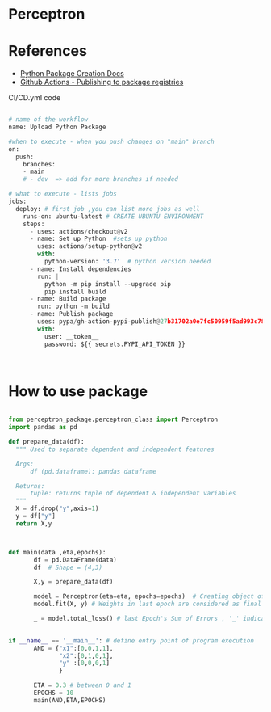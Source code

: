 # Perceptron

# References
* [Python Package Creation Docs](https://packaging.python.org/tutorials/packaging-projects/)
* [Github Actions - Publishing to package registries](https://docs.github.com/en/actions/automating-builds-and-tests/building-and-testing-python#publishing-to-package-registries)

CI/CD.yml code
```python

# name of the workflow
name: Upload Python Package

#when to execute - when you push changes on "main" branch
on:
  push:
    branches:
    - main
    # - dev  => add for more branches if needed

# what to execute - lists jobs
jobs:
  deploy: # first job ,you can list more jobs as well
    runs-on: ubuntu-latest # CREATE UBUNTU ENVIRONMENT
    steps:
      - uses: actions/checkout@v2
      - name: Set up Python  #sets up python
        uses: actions/setup-python@v2
        with:
          python-version: '3.7'  # python version needed
      - name: Install dependencies
        run: |
          python -m pip install --upgrade pip
          pip install build
      - name: Build package
        run: python -m build
      - name: Publish package
        uses: pypa/gh-action-pypi-publish@27b31702a0e7fc50959f5ad993c78deac1bdfc29
        with:
          user: __token__
          password: ${{ secrets.PYPI_API_TOKEN }}

        
```


# How to use package
```python

from perceptron_package.perceptron_class import Perceptron 
import pandas as pd

def prepare_data(df):
  """ Used to separate dependent and independent features       

  Args:
      df (pd.dataframe): pandas dataframe

  Returns:
      tuple: returns tuple of dependent & independent variables
  """
  X = df.drop("y",axis=1)
  y = df["y"]
  return X,y



def main(data ,eta,epochs):
       df = pd.DataFrame(data)
       df  # Shape = (4,3)

       X,y = prepare_data(df) 

       model = Perceptron(eta=eta, epochs=epochs)  # Creating object of class Perceptron
       model.fit(X, y) # Weights in last epoch are considered as final weights for prediction

       _ = model.total_loss() # last Epoch's Sum of Errors , '_' indicates dummy variable

       
if __name__ == '__main__': # define entry point of program execution
       AND = {"x1":[0,0,1,1],
              "x2":[0,1,0,1],
              "y" :[0,0,0,1]
              }

       ETA = 0.3 # between 0 and 1
       EPOCHS = 10
       main(AND,ETA,EPOCHS)
      
```